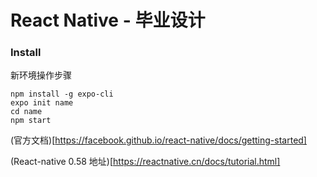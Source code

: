 # React Native - 毕业设计

### Install

新环境操作步骤
```
npm install -g expo-cli
expo init name
cd name
npm start
```

(官方文档)[https://facebook.github.io/react-native/docs/getting-started]

(React-native 0.58 地址)[https://reactnative.cn/docs/tutorial.html]